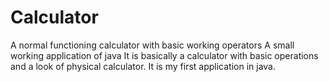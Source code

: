 # Calculator
A normal functioning calculator with basic working operators
A small working application of java
It is basically a calculator with basic operations and a look of physical calculator.
It is my first application in java.
